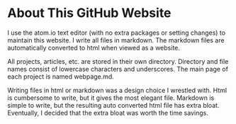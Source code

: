# About This GitHub Website

I use the atom.io text editor (with no extra packages or setting changes) to maintain this website. I write all files in markdown. The markdown files are automatically converted to html when viewed as a website.

All projects, articles, etc. are stored in their own directory. Directory and file names consist of lowercase characters and underscores. The main page of each project is named webpage.md.

Writing files in html or markdown was a design choice I wrestled with. Html is cumbersome to write, but it gives the most elegant file. Markdown is simple to write, but the resulting auto converted html file has extra bloat. Eventually, I decided that the extra bloat was worth the time savings.
